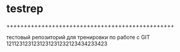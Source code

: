 testrep
=======
++++++++++++++++++++++++++++++++++++++++++++++++

тестовый репозиторий для тренировки по работе с GIT
1211231231231231231232123434233423
